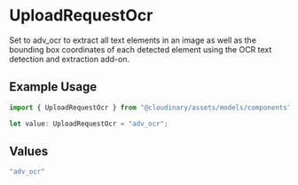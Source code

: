 # UploadRequestOcr

Set to adv_ocr to extract all text elements in an image as well as the bounding box coordinates of each detected element using the OCR text detection and extraction add-on.

## Example Usage

```typescript
import { UploadRequestOcr } from "@cloudinary/assets/models/components";

let value: UploadRequestOcr = "adv_ocr";
```

## Values

```typescript
"adv_ocr"
```